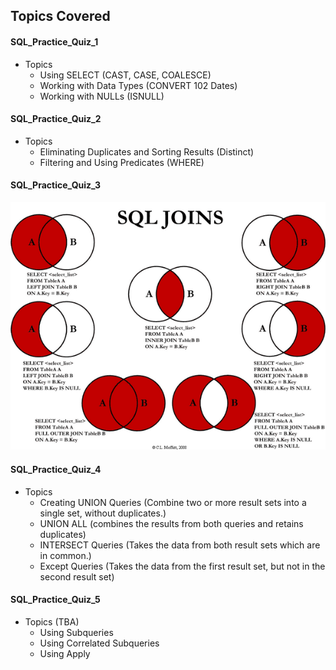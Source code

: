 <!-- Revision Section Starts -->
## Topics Covered
#### SQL_Practice_Quiz_1
* Topics
  * Using SELECT (CAST, CASE, COALESCE)
  * Working with Data Types (CONVERT 102 Dates)
  * Working with NULLs (ISNULL)

#### SQL_Practice_Quiz_2
* Topics
  * Eliminating Duplicates and Sorting Results (Distinct)
  * Filtering and Using Predicates (WHERE)

#### SQL_Practice_Quiz_3
![alt text](https://raw.githubusercontent.com/mommafish/BCG_Rise/main/SQL_Library/Screenshot%20Notes/JOINS%20Functions.png)


#### SQL_Practice_Quiz_4
* Topics
  * Creating UNION Queries (Combine two or more result sets into a single set, without duplicates.)
  * UNION ALL (combines the results from both queries and retains duplicates)
  * INTERSECT Queries (Takes the data from both result sets which are in common.)
  * Except Queries (Takes the data from the first result set, but not in the second result set)

#### SQL_Practice_Quiz_5
* Topics (TBA)
  * Using Subqueries
  * Using Correlated Subqueries
  * Using Apply
<!-- Revision Section Ends -->